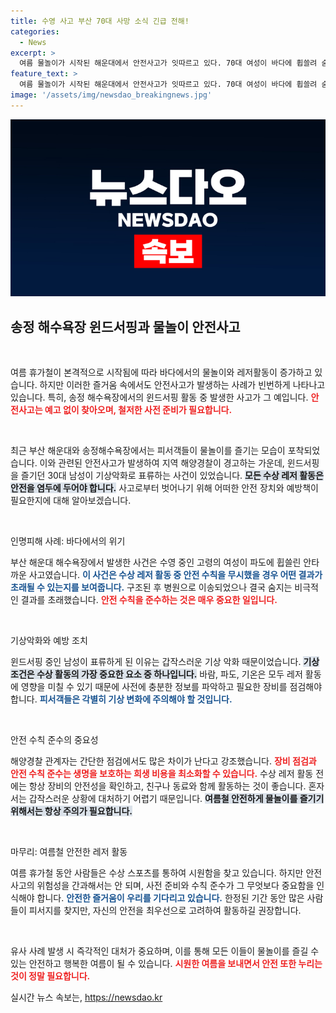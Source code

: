 ```yaml
---
title: 수영 사고 부산 70대 사망 소식 긴급 전해!
categories:
  - News
excerpt: >
  여름 물놀이가 시작된 해운대에서 안전사고가 잇따르고 있다. 70대 여성이 바다에 휩쓸려 숨졌고, 30대 남성은 윈드서핑 중 표류했다. 안전수칙 준수를 당부하는 해경의 목소리가 더욱 절실해졌다.
feature_text: >
  여름 물놀이가 시작된 해운대에서 안전사고가 잇따르고 있다. 70대 여성이 바다에 휩쓸려 숨졌고, 30대 남성은 윈드서핑 중 표류했다. 안전수칙 준수를 당부하는 해경의 목소리가 더욱 절실해졌다.
image: '/assets/img/newsdao_breakingnews.jpg'
---
```


<p><img src="/assets/img/newsdao_breakingnews.jpg" alt="ranknews 속보" /></p>

<h2 data-ke-size="size26">송정 해수욕장 윈드서핑과 물놀이 안전사고</h2>

<p data-ke-size="size16">&nbsp;</p>

<p>여름 휴가철이 본격적으로 시작됨에 따라 바다에서의 물놀이와 레저활동이 증가하고 있습니다. 하지만 이러한 즐거움 속에서도 안전사고가 발생하는 사례가 빈번하게 나타나고 있습니다. 특히, 송정 해수욕장에서의 윈드서핑 활동 중 발생한 사고가 그 예입니다. <b><span style="color: #ee2323;">안전사고는 예고 없이 찾아오며, 철저한 사전 준비가 필요합니다.</span></b> </p>

<p data-ke-size="size16">&nbsp;</p>

<p>최근 부산 해운대와 송정해수욕장에서는 피서객들이 물놀이를 즐기는 모습이 포착되었습니다. 이와 관련된 안전사고가 발생하여 지역 해양경찰이 경고하는 가운데, 윈드서핑을 즐기던 30대 남성이 기상악화로 표류하는 사건이 있었습니다. <b><span style="background-color: #21538527;">모든 수상 레저 활동은 안전을 염두에 두어야 합니다.</span></b> 사고로부터 벗어나기 위해 어떠한 안전 장치와 예방책이 필요한지에 대해 알아보겠습니다.</p>

<p data-ke-size="size16">&nbsp;</p>

<p>인명피해 사례: 바다에서의 위기</p>

<p>부산 해운대 해수욕장에서 발생한 사건은 수영 중인 고령의 여성이 파도에 휩쓸린 안타까운 사고였습니다. <b><span style="color: #1a5490;">이 사건은 수상 레저 활동 중 안전 수칙을 무시했을 경우 어떤 결과가 초래될 수 있는지를 보여줍니다.</span></b> 구조된 후 병원으로 이송되었으나 결국 숨지는 비극적인 결과를 초래했습니다. <b><span style="color: #ee2323;">안전 수칙을 준수하는 것은 매우 중요한 일입니다.</span></b></p>

<p data-ke-size="size16">&nbsp;</p>

<p>기상악화와 예방 조치</p>

<p>윈드서핑 중인 남성이 표류하게 된 이유는 갑작스러운 기상 악화 때문이었습니다. <b><span style="background-color: #21538527;">기상 조건은 수상 활동의 가장 중요한 요소 중 하나입니다.</span></b> 바람, 파도, 기온은 모두 레저 활동에 영향을 미칠 수 있기 때문에 사전에 충분한 정보를 파악하고 필요한 장비를 점검해야 합니다. <b><span style="color: #1a5490;">피서객들은 각별히 기상 변화에 주의해야 할 것입니다.</span></b></p>

<p data-ke-size="size16">&nbsp;</p>

<p>안전 수칙 준수의 중요성</p>

<p>해양경찰 관계자는 간단한 점검에서도 많은 차이가 난다고 강조했습니다. <b><span style="color: #ee2323;">장비 점검과 안전 수칙 준수는 생명을 보호하는 희생 비용을 최소화할 수 있습니다.</span></b> 수상 레저 활동 전에는 항상 장비의 안전성을 확인하고, 친구나 동료와 함께 활동하는 것이 좋습니다. 혼자서는 갑작스러운 상황에 대처하기 어렵기 때문입니다. <b><span style="background-color: #21538527;">여름철 안전하게 물놀이를 즐기기 위해서는 항상 주의가 필요합니다.</span></b></p>

<p data-ke-size="size16">&nbsp;</p>

<p>마무리: 여름철 안전한 레저 활동</p>

<p>여름 휴가철 동안 사람들은 수상 스포츠를 통하여 시원함을 찾고 있습니다. 하지만 안전사고의 위험성을 간과해서는 안 되며, 사전 준비와 수칙 준수가 그 무엇보다 중요함을 인식해야 합니다. <b><span style="color: #1a5490;">안전한 즐거움이 우리를 기다리고 있습니다.</span></b> 한정된 기간 동안 많은 사람들이 피서지를 찾지만, 자신의 안전을 최우선으로 고려하여 활동하길 권장합니다.</p>

<p data-ke-size="size16">&nbsp;</p>

<p>유사 사례 발생 시 즉각적인 대처가 중요하며, 이를 통해 모든 이들이 물놀이를 즐길 수 있는 안전하고 행복한 여름이 될 수 있습니다. <b><span style="color: #ee2323;">시원한 여름을 보내면서 안전 또한 누리는 것이 정말 필요합니다.</span></b></p>
실시간 뉴스 속보는, <a href="https://newsdao.kr" rel="dofollow">https://newsdao.kr</a>


